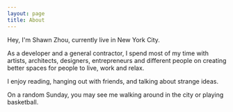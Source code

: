 ```yaml
---
layout: page
title: About
---
```


Hey, I'm Shawn Zhou, currently live in New York City.

As a developer and a general contractor, I spend most of my time with artists, architects, designers, entrepreneurs and different people on creating better spaces for people to live, work and relax.

I enjoy reading, hanging out with friends, and talking about strange ideas.

On a random Sunday, you may see me walking around in the city or playing basketball. 
